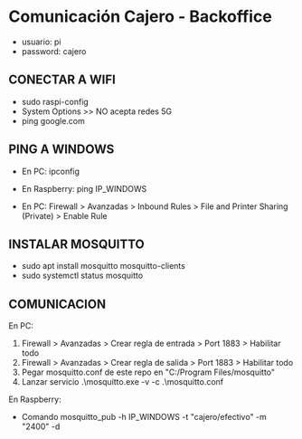# Comunicación Cajero - Backoffice
- usuario: pi
- password: cajero

## CONECTAR A WIFI
- sudo raspi-config
- System Options >> NO acepta redes 5G
- ping google.com

## PING A WINDOWS
- En PC: ipconfig
- En Raspberry: ping IP_WINDOWS

- En PC: Firewall > Avanzadas > Inbound Rules > File and Printer Sharing (Private) > Enable Rule

## INSTALAR MOSQUITTO
- sudo apt install mosquitto mosquitto-clients
- sudo systemctl status mosquitto

## COMUNICACION

En PC:
1. Firewall > Avanzadas > Crear regla de entrada > Port 1883 > Habilitar todo
2. Firewall > Avanzadas > Crear regla de salida > Port 1883 > Habilitar todo
3. Pegar mosquitto.conf de este repo en "C:/Program Files/mosquitto"
4. Lanzar servicio .\mosquitto.exe -v -c .\mosquitto.conf

En Raspberry:
- Comando mosquitto_pub -h IP_WINDOWS -t "cajero/efectivo" -m "2400" -d
